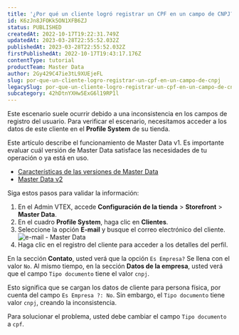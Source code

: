 ```yaml
---
title: '¿Por qué un cliente logró registrar un CPF en un campo de CNPJ?'
id: K6zJn8JFOKk5ON1XFB6ZJ
status: PUBLISHED
createdAt: 2022-10-17T19:22:31.749Z
updatedAt: 2023-03-28T22:55:52.032Z
publishedAt: 2023-03-28T22:55:52.032Z
firstPublishedAt: 2022-10-17T19:43:17.176Z
contentType: tutorial
productTeam: Master Data
author: 2Gy429C47ie3tL9XUEjeFL
slug: por-que-un-cliente-logro-registrar-un-cpf-en-un-campo-de-cnpj
legacySlug: por-que-un-cliente-logro-registrar-un-cpf-en-un-campo-de-cnpj
subcategory: 42hDtnYXHw5ExG6l19RP1l
---
```


Este escenario suele ocurrir debido a una inconsistencia en los campos de registro del usuario. Para verificar el escenario, necesitamos acceder a los datos de este cliente en el __Profile System__ de su tienda.

<div class="alert alert-warning">
Este artículo describe el funcionamiento de Master Data v1. Es importante evaluar cuál versión de Master Data satisface las necesidades de tu operación o ya está en uso.
 <ul>
<li>
<a href="https://help.vtex.com/tutorial/master-data--4otjBnR27u4WUIciQsmkAw#versions-available">
Características de las versiones de Master Data
 </a>
</li>
<li>
<a href="https://developers.vtex.com/vtex-rest-api/docs/getting-started-1">
Master Data v2
 </a>
</li>
</ul>
</div>

Siga estos pasos para validar la información:

1. En el Admin VTEX, accede **Configuración de la tienda** > **Storefront** > **Master Data**.
2. En el cuadro __Profile System__, haga clic en __Clientes__.
3. Seleccione la opción __E-mail__ y busque el correo electrónico del cliente.![e-mail - Master Data](//images.ctfassets.net/alneenqid6w5/cjpYKSZ1i8USYqs8Yga4E/df2c4793391483458ffcf8209a222f69/e-mail_-_Master_Data.png)
4. Haga clic en el registro del cliente para acceder a los detalles del perfil.

En la sección __Contato__, usted verá que la opción `Es Empresa?` Se llena con el valor `No`. Al mismo tiempo, en la sección __Datos de la empresa__, usted verá que el campo `Tipo documento` tiene el valor `cnpj`.

Esto significa que se cargan los datos de cliente para persona física, por cuenta del campo `Es Empresa ?: No`. Sin embargo, el `Tipo documento` tiene valor `cnpj`, creando la inconsistencia.

Para solucionar el problema, usted debe cambiar el campo `Tipo documento` a `cpf`.

